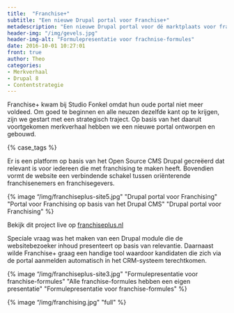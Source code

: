 ```yaml
---
title:  "Franchise+"
subtitle: "Een nieuwe Drupal portal voor Franchise+"
metadescription: "Een nieuwe Drupal portal voor dé marktplaats voor franchising"
header-img: "/img/gevels.jpg"
header-img-alt: "Formulepresentatie voor frachnise-formules"
date: 2016-10-01 10:27:01
front: true
author: Theo
categories: 
- Merkverhaal
- Drupal 8
- Contentstrategie
---
```

Franchise+ kwam bij Studio Fonkel omdat hun oude portal niet meer voldeed. Om goed te beginnen en alle neuzen dezelfde kant op te krijgen, zijn we gestart met een strategisch traject. Op basis van het daaruit voortgekomen merkverhaal hebben we een nieuwe portal ontworpen en gebouwd. 

{% case_tags %}

Er is een platform op basis van het Open Source CMS Drupal gecreëerd dat relevant is voor iedereen die met franchising te maken heeft. Bovendien vormt de website een verbindende schakel tussen oriënterende franchisenemers en franchisegevers. 

{% image “/img/franchiseplus-site5.jpg" "Drupal portal voor Franchising" "Portal voor Franchising op basis van het Drupal CMS" "Drupal portal voor Franchising" %}

Bekijk dit project live op <a href="http://franchiseplus.nl/" target="_blank">franchiseplus.nl</a>

Speciale vraag was het maken van een Drupal module die de websitebezoeker inhoud presenteert op basis van relevantie. Daarnaast wilde Franchise+ graag een handige tool waardoor kandidaten die zich via de portal aanmelden automatisch in het CRM-systeem terechtkomen.

{% image “/img/franchiseplus-site3.jpg" "Formulepresentatie voor franchise-formules" "Alle franchise-formules hebben een eigen presentatie" "Formulepresentatie voor franchise-formules" %}

{% image “/img/franchising.jpg" "full" %}
